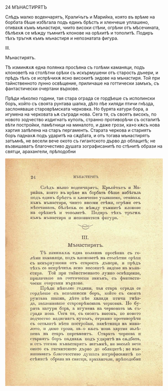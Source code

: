 ﻿

24	МЪНАСТИРЯТЪ

Слѣдъ малко воденчарятъ, Крали́чътъ и Марийка, която въ врѣме на борбата бѣше избѣгала подъ единъ брѣстъ и хленчеше уплашено, отивахѫ къмъ мънастиря, чиито високи стѣни, огрѣни отъ мѣсечината, бѣлѣехѫ се мѣжду тъмнитѣ клонове на орѣхитѣ и тополитѣ. Подиръ тѣхъ тръгнѫ къмъ мънастиря и непознатата фигура.

III.

Мънастирятъ.

ТѢ изминѫхѫ една полянка просѣяна съ голѣми каманяци, подъ клоноветѣ на столѣтни орѣхи съ искърмушени отъ старость дънери, и прѣдъ тѣхъ се испрѣчихѫ ясно високитѣ зидове на мънастиря. Той при тайнственното лунно освѣщение, приличаше на готтически замъкъ, съ фантастически очертани върхове.

Прѣди нѣколко години, тая стара ограда се гордѣеше съ исполински боръ, който съ своята рунтава шапка, дѣто пѣе хиляди птичи гнѣзда, заслоняваше староврѣмската черковка. Но бурята катури бора, а игумена на черковата ьѫ съгради нова. Сега тя, съ своятъ високъ, по новото зодчество издигнатъ куполъ, странно противорѣчи съ осталитѣ вѣти постройки, памѣтници на миналото, и даже грози, ка»о кѫсъ нова хартия залѣпена на старъ пергаментъ. Старата черкова и стариятъ боръ паднахѫ подъ ударитѣ на сѫдбата, и отъ тогава мънастирятъ затъмнѣ, не весели вече окото съ гигантското дърво до облацитѣ; не възвишаватъ благочестиво душата зографисанитѣ по стѣнитѣ образи на святци, арахангели, прѣподобни

![original](images/035.jpg)

